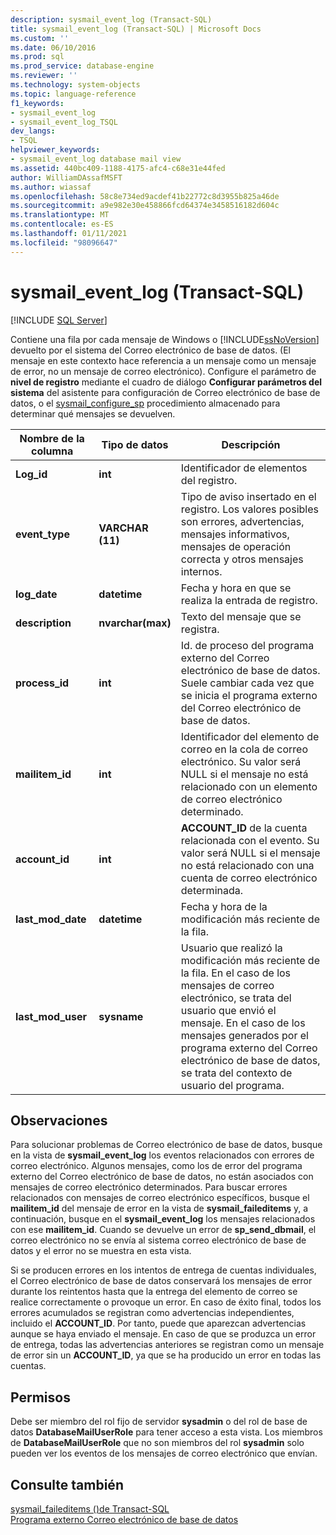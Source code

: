 ```yaml
---
description: sysmail_event_log (Transact-SQL)
title: sysmail_event_log (Transact-SQL) | Microsoft Docs
ms.custom: ''
ms.date: 06/10/2016
ms.prod: sql
ms.prod_service: database-engine
ms.reviewer: ''
ms.technology: system-objects
ms.topic: language-reference
f1_keywords:
- sysmail_event_log
- sysmail_event_log_TSQL
dev_langs:
- TSQL
helpviewer_keywords:
- sysmail_event_log database mail view
ms.assetid: 440bc409-1188-4175-afc4-c68e31e44fed
author: WilliamDAssafMSFT
ms.author: wiassaf
ms.openlocfilehash: 58c8e734ed9acdef41b22772c8d3955b825a46de
ms.sourcegitcommit: a9e982e30e458866fcd64374e3458516182d604c
ms.translationtype: MT
ms.contentlocale: es-ES
ms.lasthandoff: 01/11/2021
ms.locfileid: "98096647"
---
```

# <a name="sysmail_event_log-transact-sql"></a>sysmail_event_log (Transact-SQL)
[!INCLUDE [SQL Server](../../includes/applies-to-version/sqlserver.md)]

  Contiene una fila por cada mensaje de Windows o [!INCLUDE[ssNoVersion](../../includes/ssnoversion-md.md)] devuelto por el sistema del Correo electrónico de base de datos. (El mensaje en este contexto hace referencia a un mensaje como un mensaje de error, no un mensaje de correo electrónico). Configure el parámetro de **nivel de registro** mediante el cuadro de diálogo **Configurar parámetros del sistema** del asistente para configuración de Correo electrónico de base de datos, o el [sysmail_configure_sp](../../relational-databases/system-stored-procedures/sysmail-configure-sp-transact-sql.md) procedimiento almacenado para determinar qué mensajes se devuelven.  
  
|Nombre de la columna|Tipo de datos|Descripción|  
|-----------------|---------------|-----------------|  
|**Log_id**|**int**|Identificador de elementos del registro.|  
|**event_type**|**VARCHAR (11)**|Tipo de aviso insertado en el registro. Los valores posibles son errores, advertencias, mensajes informativos, mensajes de operación correcta y otros mensajes internos.|  
|**log_date**|**datetime**|Fecha y hora en que se realiza la entrada de registro.|  
|**description**|**nvarchar(max)**|Texto del mensaje que se registra.|  
|**process_id**|**int**|Id. de proceso del programa externo del Correo electrónico de base de datos. Suele cambiar cada vez que se inicia el programa externo del Correo electrónico de base de datos.|  
|**mailitem_id**|**int**|Identificador del elemento de correo en la cola de correo electrónico. Su valor será NULL si el mensaje no está relacionado con un elemento de correo electrónico determinado.|  
|**account_id**|**int**|**ACCOUNT_ID** de la cuenta relacionada con el evento. Su valor será NULL si el mensaje no está relacionado con una cuenta de correo electrónico determinada.|  
|**last_mod_date**|**datetime**|Fecha y hora de la modificación más reciente de la fila.|  
|**last_mod_user**|**sysname**|Usuario que realizó la modificación más reciente de la fila. En el caso de los mensajes de correo electrónico, se trata del usuario que envió el mensaje. En el caso de los mensajes generados por el programa externo del Correo electrónico de base de datos, se trata del contexto de usuario del programa.|  
  
## <a name="remarks"></a>Observaciones  
 Para solucionar problemas de Correo electrónico de base de datos, busque en la vista de **sysmail_event_log** los eventos relacionados con errores de correo electrónico. Algunos mensajes, como los de error del programa externo del Correo electrónico de base de datos, no están asociados con mensajes de correo electrónico determinados. Para buscar errores relacionados con mensajes de correo electrónico específicos, busque el **mailitem_id** del mensaje de error en la vista de **sysmail_faileditems** y, a continuación, busque en el **sysmail_event_log** los mensajes relacionados con ese **mailitem_id**. Cuando se devuelve un error de **sp_send_dbmail**, el correo electrónico no se envía al sistema correo electrónico de base de datos y el error no se muestra en esta vista.  
  
 Si se producen errores en los intentos de entrega de cuentas individuales, el Correo electrónico de base de datos conservará los mensajes de error durante los reintentos hasta que la entrega del elemento de correo se realice correctamente o provoque un error. En caso de éxito final, todos los errores acumulados se registran como advertencias independientes, incluido el **ACCOUNT_ID**. Por tanto, puede que aparezcan advertencias aunque se haya enviado el mensaje. En caso de que se produzca un error de entrega, todas las advertencias anteriores se registran como un mensaje de error sin un **ACCOUNT_ID**, ya que se ha producido un error en todas las cuentas.  
  
## <a name="permissions"></a>Permisos  
 Debe ser miembro del rol fijo de servidor **sysadmin** o del rol de base de datos **DatabaseMailUserRole** para tener acceso a esta vista. Los miembros de **DatabaseMailUserRole** que no son miembros del rol **sysadmin** solo pueden ver los eventos de los mensajes de correo electrónico que envían.  
  
## <a name="see-also"></a>Consulte también  
 [sysmail_faileditems &#40;&#41;de Transact-SQL ](../../relational-databases/system-catalog-views/sysmail-faileditems-transact-sql.md)   
 [Programa externo Correo electrónico de base de datos](../../relational-databases/database-mail/database-mail-external-program.md)  
  
  
